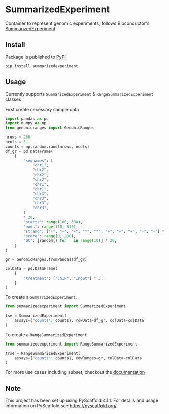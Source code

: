 # SummarizedExperiment

Container to represent genomic experiments, follows Bioconductor's [SummarizedExperiment](https://bioconductor.org/packages/release/bioc/html/SummarizedExperiment.html).


## Install

Package is published to [PyPI](https://pypi.org/project/summarizedexperiment/)

```shell
pip install summarizedexperiment
```

## Usage

Currently supports `SummarizedExperiment` & `RangeSummarizedExperiment` classes

First create necessary sample data 

```python
import pandas as pd
import numpy as np
from genomicranges import GenomicRanges

nrows = 200
ncols = 6
counts = np.random.rand(nrows, ncols)
df_gr = pd.DataFrame(
    {
        "seqnames": [
            "chr1",
            "chr2",
            "chr2",
            "chr2",
            "chr1",
            "chr1",
            "chr3",
            "chr3",
            "chr3",
            "chr3",
        ]
        * 20,
        "starts": range(100, 300),
        "ends": range(110, 310),
        "strand": ["-", "+", "+", "*", "*", "+", "+", "+", "-", "-"] * 20,
        "score": range(0, 200),
        "GC": [random() for _ in range(10)] * 20,
    }
)

gr = GenomicRanges.fromPandas(df_gr)

colData = pd.DataFrame(
    {
        "treatment": ["ChIP", "Input"] * 3,
    }
)
```

To create a `SummarizedExperiment`,

```python
from summarizedexperiment import SummarizedExperiment

tse = SummarizedExperiment(
    assays={"counts": counts}, rowData=df_gr, colData=colData
)
```

To create a `RangeSummarizedExperiment`

```python
from summarizedexperiment import RangeSummarizedExperiment

trse = RangeSummarizedExperiment(
    assays={"counts": counts}, rowRanges=gr, colData=colData
)
```

For more use cases including subset, checkout the [documentation](https://biocpy.github.io/SummarizedExperiment/)

<!-- pyscaffold-notes -->

## Note

This project has been set up using PyScaffold 4.1.1. For details and usage
information on PyScaffold see https://pyscaffold.org/.
